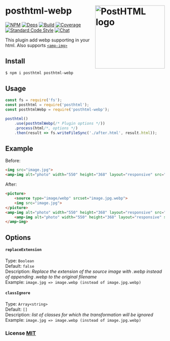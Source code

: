 # posthtml-webp <img align="right" width="220" height="200" title="PostHTML logo" src="http://posthtml.github.io/posthtml/logo.svg">

[![NPM][npm]][npm-url]
[![Deps][deps]][deps-url]
[![Build][build]][build-badge]
[![Coverage][cover]][cover-badge]
[![Standard Code Style][style]][style-url]
[![Chat][chat]][chat-badge]

This plugin add webp supporting in your html. Also supports [`<amp-img>`](https://amp.dev/documentation/components/amp-img/)

## Install
```bash
$ npm i posthtml posthtml-webp
```

## Usage

``` js
const fs = require('fs');
const posthtml = require('posthtml');
const posthtmlWebp = require('posthtml-webp');

posthtml()
    .use(posthtmlWebp(/* Plugin options */))
    .process(html/*, options */)
    .then(result => fs.writeFileSync('./after.html', result.html));
```
## Example 

Before:
``` html
<img src="image.jpg">
<amp-img alt="photo" width="550" height="368" layout="responsive" src="photo.png"></amp-img>
```

After:
``` html
<picture>
    <source type="image/webp" srcset="image.jpg.webp">
    <img src="image.jpg">
</picture>
<amp-img alt="photo" width="550" height="368" layout="responsive" src="photo.png.webp">
    <amp-img alt="photo" width="550" height="368" layout="responsive" src="photo.png" fallback=""></amp-img>
</amp-img>
```

## Options

#### `replaceExtension`

Type: `Boolean`  
Default: `false`  
Description: *Replace the extension of the source image with .webp instead of appending .webp to the original filename*  
Example: `image.jpg => image.webp (instead of image.jpg.webp)`

#### `classIgnore`

Type: `Array<string>`  
Default: `[]`  
Description: *list of classes for which the transformation will be ignored*  
Example: `image.jpg => image.webp (instead of image.jpg.webp)`

### License [MIT](LICENSE)

[npm]: https://img.shields.io/npm/v/posthtml-webp.svg
[npm-url]: https://npmjs.com/package/posthtml-webp

[deps]: https://david-dm.org/posthtml/posthtml-webp.svg
[deps-url]: https://david-dm.org/posthtml/posthtml-webp

[style]: https://img.shields.io/badge/code%20style-standard-yellow.svg
[style-url]: http://standardjs.com/

[build]: https://travis-ci.org/posthtml/posthtml-webp.svg
[build-badge]: https://travis-ci.org/posthtml/posthtml-webp

[cover]: https://coveralls.io/repos/posthtml/posthtml-webp/badge.svg
[cover-badge]: https://coveralls.io/r/posthtml/posthtml-webp

[chat]: https://badges.gitter.im/posthtml/posthtml.svg
[chat-badge]: https://gitter.im/posthtml/posthtml?utm_source=badge&utm_medium=badge&utm_campaign=pr-badge&utm_content=badge"
